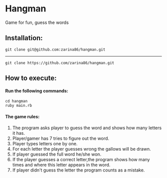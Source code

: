 # Hangman
Game for fun, guess the words
## Installation:
    git clone git@github.com:zarina86/hangman.git
---    
    git clone https://github.com/zarina86/hangman.git
## How to execute:
#### Run the following commands:
    cd hangman
    ruby main.rb
#### The game rules:
1. The program asks player to guess the word and shows how many letters it has.
2. Player/gamer has 7 tries to figure out the word.
3. Player types letters one by one.
4. For each letter the player guesses wrong the gallows will be drawn.
5. If player guessed the full word he/she won.
6. If the player guesses a correct letter,the program shows how many times and where this letter appears in the word.
5. If player didn't guess the letter the program counts as a mistake.
